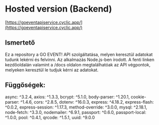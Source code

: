 # Hosted version (Backend)
[https://goeventapiservice.cyclic.app/](https://goeventapiservice.cyclic.app/)

## Ismertető
Ez a repository a GO EVENT! API szolgáltatása, melyen keresztül adatokat tudunk lekérni és felvinni. Az alkalmazás Node.js-ben írodott. A fenti linken kezdőoldalán valamint a /docs oldalon megtalálhatóak az API végpontok, melyeken keresztül le tudjuk kérni az adatokat.

## Függőségek:
async: ^3.2.4,
axios: ^1.3.3,
bcrypt: ^5.1.0,
body-parser: ^1.20.1,
cookie-parser: ^1.4.6,
cors: ^2.8.5,
dotenv: ^16.0.3,
express: ^4.18.2,
express-flash: ^0.0.2,
express-session: ^1.17.3,
method-override: ^3.0.0,
mysql: ^2.18.1,
node-fetch: ^3.3.0,
nodemailer: ^6.9.1,
passport: ^0.6.0,
passport-local: ^1.0.0,
pool: ^0.4.1,
qrcode: ^1.5.1,
uuid: ^9.0.0
